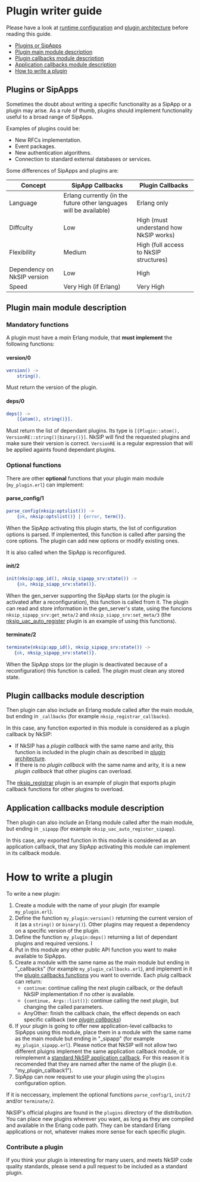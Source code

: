 # Plugin writer guide

Please have a look at [runtime configuration](runtime_configuration.md) and [plugin architecture](plugin_architecture.md) before reading this guide.


* [Plugins or SipApps](#plugins-or-sipapps)
* [Plugin main module description](#plugin-main-module-description)
* [Plugin callbacks module description](#plugin-callbacks-module-description)
* [Application callbacks module description](application-callbacks-module-description)
* [How to write a plugin](how-to-write-a-plugin)


## Plugins or SipApps

Sometimes the doubt about writing a specific functionality as a SipApp or a plugin may arise. As a rule of thumb, plugins should implement functionality useful to a broad range of SipApps.

Examples of plugins could be:
* New RFCs implementation.
* Event packages.
* New authentication algorithms.
* Connection to standard external databases or services.

Some differences of SipApps and plugins are:

Concept|SipApp Callbacks|Plugin Callbacks
---|---|---
Language|Erlang currently (in the future other languages will be available)|Erlang only
Diffculty|Low|High (must understand how NkSIP works)
Flexibility|Medium|High (full access to NkSIP structures)
Dependency on NkSIP version|Low|High
Speed|Very High (if Erlang)|Very High



## Plugin main module description

### Mandatory functions
A plugin must have a _main_ Erlang module, that **must implement** the following functions:

#### version/0
```erlang
version() ->
    string().
```

Must return the version of the plugin.


#### deps/0
```erlang
deps() ->
    [{atom(), string()}].
```

Must return the list of dependant plugins. Its type is `[{Plugin::atom(), VersionRE::string()|binary()}]`. NkSIP will find the requested plugins and make sure their version is correct. `VersionRE` is a regular expression that will be applied againts found dependant plugins.


### Optional functions
There are other **optional** functions that your plugin main module (`my_plugin.erl`) can implement:


#### parse_config/1
```erlang
parse_config(nksip:optslist()) ->
    {ok, nksip:optslist()} | {error, term()}.
```

When the SipApp activating this plugin starts, the list of configuration options is parsed. If implemented, this function is called after parsing the core options. The plugin can add new options or modify existing ones.

It is also called when the SipApp is reconfigured.


#### init/2
```erlang
init(nksip:app_id(), nksip_sipapp_srv:state()) ->
    {ok, nksip_siapp_srv:state()}.
```

When the gen_server supporting the SipApp starts (or the plugin is activated after a reconfiguration), this function is called from it. The plugin can read and store information in the gen_server's state, using the funcions `nksip_sipapp_srv:get_meta/2` and `nksip_siapp_srv:set_meta/3` (the [nksip_uac_auto_register](../../plugins/src/nksip_uac_auto_register.erl) plugin is an example of using this functions).


#### terminate/2
```erlang
terminate(nksip:app_id(), nksip_sipapp_srv:state()) ->
   {ok, nksip_sipapp_srv:state()}.
```

When the SipApp stops (or the plugin is deactivated because of a reconfiguration) this function is called. The plugin must clean any stored state.


## Plugin callbacks module description

Then plugin can also include an Erlang module called after the main module, but ending in `_callbacks` (for example `nksip_registrar_callbacks`). 

In this case, any function exported in this module is considered as a plugin callback by NkSIP:

* If NkSIP has a _plugin callback_ with the same name and arity, this function is included in the plugin chain as described in [plugin architecture](plugin_architecture.md).
* If there is no _plugin callback_ with the same name and arity, it is a new _plugin callback_ that other plugins can overload.

The [nksip_registrar](../plugins/registrar.md) plugin is an example of plugin that exports plugin callback functions for other plugins to overload.


## Application callbacks module description

Then plugin can also include an Erlang module called after the main module, but ending in `_sipapp` (for example `nksip_uac_auto_register_sipapp`). 

In this case, any exported function in this module is considered as an application callback, that any SipApp activating this module can implement in its callback module.

# How to write a plugin

To write a new plugin:

1. Create a module with the name of your plugin (for example `my_plugin.erl`).
1. Define the function `my_plugin:version()` returning the current version of it (as a `string()` or `binary()`). Other plugins may request a dependency on a specific version of the plugin.
1. Define the function `my_plugin:deps()` returning a list of dependant plugins and required versions. I
1. Put in this module any other public API function you want to make available to SipApps. 
1. Create a module with the same name as the main module but ending in "_callbacks" (for example `my_plugin_callbacks.erl`), and implement in it the [plugin callbacks functions](plugin_callbacks.md) you want to override. Each pluig callback can return:
	* `continue`: continue calling the next plugin callback, or the default NkSIP implementation if no other is available.
	* `{continue, Args::list()}`: continue calling the next plugin, but changing the called parameters.
	* AnyOther: finish the callback chain, the effect depends on each specific callback (see [_plugin callbacks_](plugin_callbacks.md)) 
1. If your plugin is going to offer new application-level callbacks to SipApps using this module, place them in a module with the same name as the main module but ending in "_sipapp" (for example `my_plugin_sipapp.erl`). Please notice that NkSIP will not allow two different pluigns implement the same application callback module, or reimplement a [standard NkSIP application callback](../reference/callback_functions.md). For this reason it is recomended that they are named after the name of the plugin (i.e. "my_plugin_callback1").
1. SipApp can now request to use your plugin using the `plugins` configuration option.

If it is neccessary, implement the optional functions `parse_config/1`, `init/2` and/or `terminate/2`.

NkSIP's official plugins are found in the `plugins` directory of the distribution. You can place new plugins wherever you want, as long as they are compiled and available in the Erlang code path. They can be standard Erlang applications or not, whatever makes more sense for each specific plugin.



### Contribute a plugin

If you think your plugin is interesting for many users, and meets NkSIP code quality standards, please send a pull request to be included as a standard plugin.
